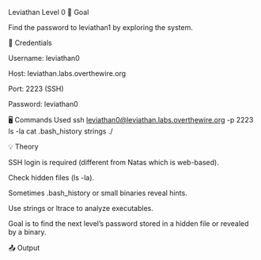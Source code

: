 Leviathan Level 0
🧠 Goal

Find the password to leviathan1 by exploring the system.

🔐 Credentials

Username: leviathan0

Host: leviathan.labs.overthewire.org

Port: 2223 (SSH)

Password: leviathan0

🖥️ Commands Used
ssh leviathan0@leviathan.labs.overthewire.org -p 2223
ls -la
cat .bash_history
strings <filename>
./<binary>

💡 Theory

SSH login is required (different from Natas which is web-based).

Check hidden files (ls -la).

Sometimes .bash_history or small binaries reveal hints.

Use strings or ltrace to analyze executables.

Goal is to find the next level’s password stored in a hidden file or revealed by a binary.

📤 Output
<password for leviathan1>
